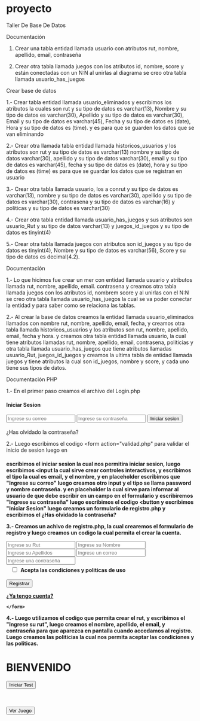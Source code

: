 # proyecto
Taller De Base De Datos  

Documentación 

1) Crear una tabla entidad llamada usuario con atributos rut, nombre, apellido, email, contraseña 

2) Crear otra tabla llamada juegos con los atributos id, nombre, score y están conectadas con un N:N al unirlas al diagrama se creo otra tabla llamada usuario_has_juegos 

Crear base de datos

1.- Crear tabla entidad llamada usuario_eliminados y escribimos los atributos la cuales son rut y su tipo de datos es varchar(13), Nombre y su tipo de datos es varchar(30), Apellido y su tipo de datos es varchar(30), Email y su tipo de datos es varchar(45), Fecha y su tipo de datos es (date), Hora y su tipo de datos es (time). y es para que se guarden los datos que se van eliminando 

2.- Crear otra llamada tabla entidad llamada historicos_usuarios y los atributos son rut y su tipo de datos es varchar(13) nombre y su tipo de datos varchar(30), apellido y su tipo de datos varchar(30), email y su tipo de datos es varchar(45), fecha y su tipo de datos es (date), hora y su tipo de datos es (time) es para que se guardar los datos que se registran en usuario

3.- Crear otra tabla llamada usuario, los a conrut y su tipo de datos es varchar(13), nombre y su tipo de datos es varchar(30), apellido y su tipo de datos es varchar(30), contrasena y su tipo de datos es varchar(16) y politicas y su tipo de datos es varchar(30)

4.- Crear otra tabla entidad llamada usuario_has_juegos y sus atributos son usuario_Rut y su tipo de datos varchar(13) y juegos_id_juegos y su tipo de datos es tinyint(4)

5.- Crear otra tabla llamada juegos con atributos son id_juegos y su tipo de datos es tinyint(4), Nombre y su tipo de datos es varchar(56), Score y su tipo de datos es decimal(4.2).


Documentación 

1.- Lo que hicimos fue crear un mer con entidad llamada usuario y atributos llamada rut, nombre, apellido, email. contrasena y creamos otra tabla llamada juegos con los atributos id, nombrem score y al unirlas con el N:N se creo otra tabla llamada usuario_has_juegos la cual se va poder conectar la entidad y para saber como se relaciona las tablas. 

2.- Al crear la base de datos creamos la entidad llamada usuario_eliminados llamados con nombre rut, nombre, apellido, email, fecha, y creamos otra tabla llamada historicos_usuarios y los atributos son rut, nombre, apellido, email, fecha y hora. y creamos otra tabla entidad llamada usuario, la cual tiene atributos llamadas rut, nombre, apellido, email, contrasena, politicias y otra tabla llamada usuario_has_juegos que tiene atributos llamadas usuario_Rut, juegos_id_juegos y creamos la ultima tabla de entidad llamada juegos y tiene atributos la cual son id_juegos, nombre y score, y cada uno tiene sus tipos de datos.

Documentación PHP 

1.- En el primer paso creamos el archivo del Login.php 

   <link rel="stylesheet" href="style.css" rel='text/css'>
    <title>Inicio Sesión</title>
</head>
<body>
    <form  action="validar.php" class="form-register" method="POST">
        <h4>Iniciar Sesion</h4>
        <input class="controls" type="email" name="Email" id="Email" placeholder="Ingrese su correo">
        <input class="controls" type="password" name="contrasena" id="contrasena" placeholder="Ingrese su contraseña">
        <label class="form-check">
        <button type="submit" class="btn btn-danger" >Iniciar sesion</button>
        <br>
        <br>
        <a class="btn btn-primary" formaction="registro.php" role="button">¿Has olvidado la contraseña?</a>
    </form>
        
2.- Luego escribimos el codigo <form action="validad.php" para validar el inicio de sesion luego en <h4> escribimos el iniciar sesion la cual nos permitira iniciar sesion, luego escribimos <input la cual sirve crear controles interactivos, y escribimos el tipo la cual es email, y el nombre, y en placeholder escribimos que "Ingrese su correo" luego creamos otro input y el tipo se llama password y nombre contraseña. y en placeholder la cual sirve para informar al usuario de que debe escribir en un campo en el formulario y escribiremos "Ingrese su contraseña" luego escribimos el codigo <button y escribimos "Iniciar Sesion" luego creamos un formulario de registro.php y escribimos el ¿Has olvidado la contraseña?
        
        
 3.- Creamos un achivo de registro.php, la cual crearemos el formulario de registro y luego creamos un codigo la cual permita el crear la cuenta. 
 
  <input class="controls" type="text" name="Rut" id="Run" placeholder="Ingrese su Rut">
        <input class="controls" type="text" name="Nombre" id="Nombre" placeholder="Ingrese su Nombre">
        <input class="controls" type="text" name="Apellido" id="Apellido" placeholder="Ingrese su Apellidos">
        <input class="controls" type="email" name="Email" id="Email" placeholder="Ingrese un correo">
        <input class="controls" type="password" name="contrasena" id="contrasena" placeholder="Ingrese una contraseña">
        </div>
            <div class="form-check" style="margin:4px 8px 0px 12px">
                <input class="form-check-input" type="checkbox" value="Acepto las politicas y condiciones" name="politicas" id="politicas" required>
                    <label class="form-check-label" for="flexCheckIndeterminate" style="margin: 0px 0px 0px 3px" required>
                        Acepta las condiciones y politicas de uso
                    </label>
            </div><br>
        <button type="submit" name="registrar" class="btn btn-danger" >Registrar</button>
        <br>
        <p><a href="login.php">¿Ya tengo cuenta?</a></p>

    </form>

    
</body>
</html>


4.- Luego utilizamos el codigo que permita crear el rut, y escribimos el "Ingrese su rut", luego creamos el nombre, apellido, el email, y contraseña para que aparezca en pantalla cuando accedamos al registro. 
Luego creamos las politicias la cual nos permita aceptar las condiciones y las politicas. 

<form action="test.php" method="post">
    <h1>BIENVENIDO</h1>
    <div class="d-grid gap-2 col-6 mx-auto">
        <button class="btn btn-primary" type="submit">Iniciar Test</button>
    </div>
</form>
<br>
<br>
<form action="verjuego.php" method="post">
    <div class="d-grid gap-2 col-6 mx-auto">
        <button class="btn btn-primary" type="submit">Ver Juego</button>
    </div>

       
     
        
   
                                             
                                           
                                             



  
  
